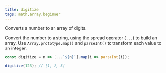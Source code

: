 ```yaml
---
title: digitize
tags: math,array,beginner
---
```


Converts a number to an array of digits.

Convert the number to a string, using the spread operator (`...`) to build an array.
Use `Array.prototype.map()` and `parseInt()` to transform each value to an integer.

```js
const digitize = n => [...`${n}`].map(i => parseInt(i));
```

```js
digitize(123); // [1, 2, 3]
```